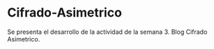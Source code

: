 # Cifrado-Asimetrico
Se presenta el desarrollo de la actividad de la semana 3. Blog Cifrado Asimetrico.
